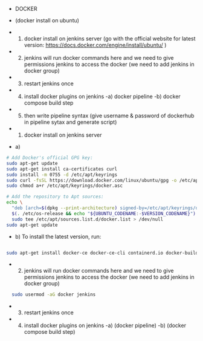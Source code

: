 - DOCKER 

- (docker install on ubuntu) 
- 1) docker install on jenkins server (go with the official website for latest version: https://docs.docker.com/engine/install/ubuntu/ )
- 2) jenkins will run docker commands here and we need to give permissions jenkins to access the docker (we need to add jenkins in docker group)
- 3) restart jenkins once
- 4) install docker plugins on jenkins -a) docker pipeline -b) docker compose build step
- 5) then write pipeline syntax (give username & password of dockerhub in pipeline sytax and generate script)
     

- 1) docker install on jenkins server
- a)
```bash
# Add Docker's official GPG key:
sudo apt-get update
sudo apt-get install ca-certificates curl
sudo install -m 0755 -d /etc/apt/keyrings
sudo curl -fsSL https://download.docker.com/linux/ubuntu/gpg -o /etc/apt/keyrings/docker.asc
sudo chmod a+r /etc/apt/keyrings/docker.asc

# Add the repository to Apt sources:
echo \
  "deb [arch=$(dpkg --print-architecture) signed-by=/etc/apt/keyrings/docker.asc] https://download.docker.com/linux/ubuntu \
  $(. /etc/os-release && echo "${UBUNTU_CODENAME:-$VERSION_CODENAME}") stable" | \
  sudo tee /etc/apt/sources.list.d/docker.list > /dev/null
sudo apt-get update

```

- b) To install the latest version, run:

```bash

sudo apt-get install docker-ce docker-ce-cli containerd.io docker-buildx-plugin docker-compose-plugin

```

- 2) jenkins will run docker commands here and we need to give permissions jenkins to access the docker (we need to add jenkins in docker group)

```bash
  sudo usermod -aG docker jenkins

``` 

- 3) restart jenkins once

- 4) install docker plugins on jenkins -a) (docker pipeline) -b) (docker compose build step)

